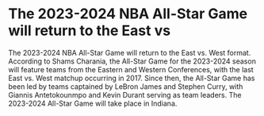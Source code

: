 # The 2023-2024 NBA All-Star Game will return to the East vs 
 The 2023-2024 NBA All-Star Game will return to the East vs. West format. According to Shams Charania, the All-Star Game for the 2023-2024 season will feature teams from the Eastern and Western Conferences, with the last East vs. West matchup occurring in 2017. Since then, the All-Star Game has been led by teams captained by LeBron James and Stephen Curry, with Giannis Antetokounmpo and Kevin Durant serving as team leaders. The 2023-2024 All-Star Game will take place in Indiana.
